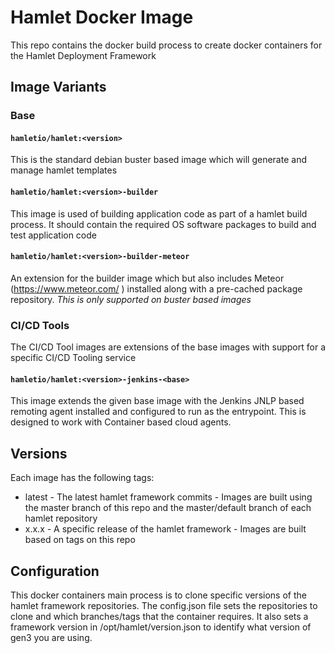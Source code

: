 # Hamlet Docker Image

This repo contains the docker build process to create docker containers for the Hamlet Deployment Framework

## Image Variants

### Base

#### ```hamletio/hamlet:<version>```

This is the standard debian buster based image which will generate and manage hamlet templates

#### ```hamletio/hamlet:<version>-builder```

This image is used of building application code as part of a hamlet build process. It should contain the required OS software packages to build and test application code

#### ```hamletio/hamlet:<version>-builder-meteor```

An extension for the builder image which but also includes Meteor (https://www.meteor.com/ ) installed along with a pre-cached package repository. *This is only supported on buster based images*

### CI/CD Tools

The CI/CD Tool images are extensions of the base images with support for a specific CI/CD Tooling service

#### ```hamletio/hamlet:<version>-jenkins-<base>```

This image extends the given base image with the Jenkins JNLP based remoting agent installed and configured to run as the entrypoint. This is designed to work with Container based cloud agents.

## Versions

Each image has the following tags:

- latest - The latest hamlet framework commits - Images are built using the master branch of this repo and the master/default branch of each hamlet repository
- x.x.x - A specific release of the hamlet framework - Images are built based on tags on this repo

## Configuration

This docker containers main process is to clone specific versions of the hamlet framework repositories. The config.json file sets the repositories to clone and which branches/tags that the container requires. It also sets a framework version in /opt/hamlet/version.json to identify what version of gen3 you are using.
